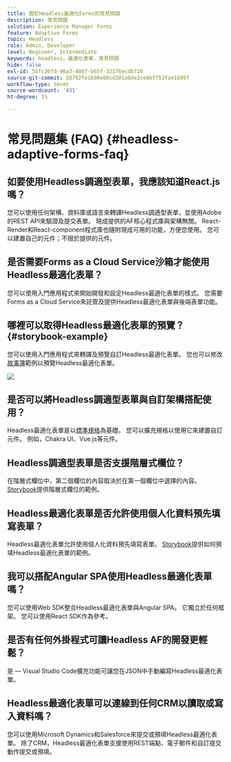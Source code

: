```yaml
---
title: 關於Headless最適化Forms的常見問題
description: 常見問題
solution: Experience Manager Forms
feature: Adaptive Forms
topic: Headless
role: Admin, Developer
level: Beginner, Intermediate
keywords: headless，最適化表單，常見問題
hide: false
exl-id: 5bfc307d-96a3-4007-b65f-32176ecdb710
source-git-commit: 28792fe1690e68cd301a0de2ce8bff53fae1605f
workflow-type: tm+mt
source-wordcount: '431'
ht-degree: 1%

---
```


# 常見問題集 (FAQ) {#headless-adaptive-forms-faq}

## 如要使用Headless調適型表單，我應該知道React.js嗎？

您可以使用任何架構、資料庫或語言來轉譯Headless調適型表單，並使用Adobe的REST API來驗證及提交表單。 現成提供的AF核心程式庫與架構無關。 React-Render和React-component程式庫也隨附現成可用的功能，方便您使用。 您可以建置自己的元件；不限於提供的元件。


<!-- 
## Did Adobe release a new AEM Archetype for Headless adaptive forms?

You can use Archetype 37 with flag `includeFormsheadless` or later flag to create an AEM project with Headless adaptive forms functionality. 

-->

## 是否需要Forms as a Cloud Service沙箱才能使用Headless最適化表單？

您可以使用入門應用程式來開始開發和設定Headless最適化表單的樣式。 您需要Forms as a Cloud Service來託管及提供Headless最適化表單與後端表單功能。

<!-- ## Do I need an archetype project to develop Headless adaptive forms?

You can use the starter app to start developing and styling your Headless adaptive forms. Later on, you can use the 
archetype project to deploy the finished Headless adaptive forms and corresponding custom code, created using starter app, to Forms as a Cloud Service environment. The Forms as a Cloud Service environment helps you test and productionize the forms. -->

## 哪裡可以取得Headless最適化表單的預覽？ {#storybook-example}

您可以使用入門應用程式來轉譯及預覽自訂Headless最適化表單。 您也可以修改[故事簿](https://opensource.adobe.com/aem-forms-af-runtime/storybook/?path=/story/reference-examples--introduction)範例以預覽Headless最適化表單。

![](/help/assets/storybook-example.png)

## 是否可以將Headless調適型表單與自訂架構搭配使用？

Headless最適化表單是以[標準規格](/help/assets/headless-adaptive-forms-specification.pdf)為基礎。 您可以擴充規格以使用它來建置自訂元件。 例如，Chakra UI、Vue.js等元件。

## Headless調適型表單是否支援階層式欄位？

在階層式欄位中，第二個欄位的內容取決於在第一個欄位中選擇的內容。 [Storybook](https://opensource.adobe.com/aem-forms-af-runtime/storybook/?path=/story/adaptive-form-dynamic-behaviour--options&args=formJson.items[0].fieldType：drop-down；formJson.items[0].minimum：！undefined；formJson.items[0].maximum：！undefined；formJson.items[0].label.value：Choose+number+of+options；formJson.items[0].enum[0]：1；formJson.items[0].enum[1]：2；formJson.items[1].fieldType：drop)提供階層式欄位的範例。

## Headless最適化表單是否允許使用個人化資料預先填寫表單？

Headless最適化表單允許使用個人化資料預先填寫表單。 [Storybook](https://opensource.adobe.com/aem-forms-af-runtime/storybook/?path=/story/reference-examples--prefill-form-with-personalised-data)提供如何預填Headless最適化表單的範例。

<!-- >
## Can I use existing Adaptive Forms editor to create a Headless adaptive form?

At this moment, you use the Adaptive Form Editor to specify the JSON structure and set submit action for the forms. Support for drag-and-drop components, applying rules using editor, and more editor-related options would be available later in the beta phase. Keep a watch on release notes.  -->

## 我可以搭配Angular SPA使用Headless最適化表單嗎？

您可以使用Web SDK整合Headless最適化表單與Angular SPA。 它獨立於任何框架。 您可以使用React SDK作為參考。

<!-- ## Should the `-r prerelease` switch be used every time to start the AEM SDK instance or only for the first time?

During the limited release program, use the `-r prerelease` switch every time you start the AEM SDK instance. 

## What is AEM Forms add-on (.far file) and how to install it?

Adobe Experience Manager Forms as a Cloud Service feature archive provides tools to create Headless adaptive forms on the local development environment. To install the feature archive, see [Setup development environment](setup-development-environment.md).

<!-- 
## Where do one get the license.properties file from?

You do not require a license.properties file to run AEM Cloud Service SDK. 

-->

## 是否有任何外掛程式可讓Headless AF的開發更輕鬆？

是 — Visual Studio Code擴充功能可讓您在JSON中手動編寫Headless最適化表單。

## Headless最適化表單可以連線到任何CRM以讀取或寫入資料嗎？

您可以使用Microsoft Dynamics和Salesforce來提交或預填Headless最適化表單。 除了CRM，Headless最適化表單支援使用REST端點、電子郵件和自訂提交動作提交或預填。
